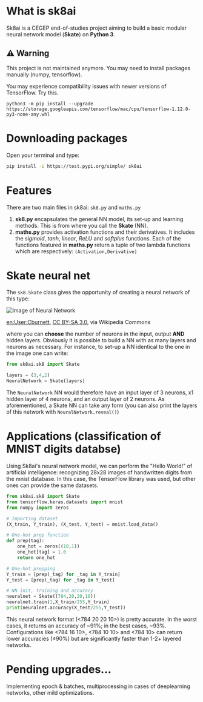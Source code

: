 # What is sk8ai
Sk8ai is a CEGEP end-of-studies project aiming to build a basic modular neural  network model (**Skate**) on **Python 3**.

## ⚠️ Warning
This project is not maintained anymore. You may need to install packages manually (numpy, tensorflow).

You may experience compatibility issues with newer versions of TensorFlow. Try this.
```console 
python3 -m pip install --upgrade https://storage.googleapis.com/tensorflow/mac/cpu/tensorflow-1.12.0-py3-none-any.whl
```

# Downloading packages

Open your terminal and type:
```bash
pip install -i https://test.pypi.org/simple/ sk8ai
```

# Features
There are two main files in sk8ai: `sk8.py` and `maths.py`

1. **sk8.py** encapsulates the general NN model, its set-up and learning methods. This is from where you call the **Skate** (NN).
2. **maths.py** provides activation functions and their derivatives. It includes the *sigmoid*, *tanh*, *linear*, *ReLU* and *softplus* functions. Each of the functions featured in **maths.py** return a tuple of two lambda functions which are respectively: `(Activation,Derivative)`

# Skate neural net

The `sk8.Skate` class gives the opportunity of creating a neural network of this type:


![Image of Neural Network](https://upload.wikimedia.org/wikipedia/commons/e/e4/Artificial_neural_network.svg "Neural Network")

[en:User:Cburnett](https://www.google.com "Wikipedia"), [CC BY-SA 3.0](http://creativecommons.org/licenses/by-sa/3.0/ "Creative commons"), via Wikipedia Commons

where you can **choose** the number of neurons in the input, output __AND__ hidden layers. Obviously it is possible to build a NN with as many layers and neurons as necessary. For instance, to set-up a NN identical to the one in the image one can write:

```python
from sk8ai.sk8 import Skate

layers = (3,4,2)
NeuralNetwork = Skate(layers)
```

The `NeuralNetwork` NN would therefore have an input layer of 3 neurons, x1 hidden layer of 4 neurons, and an output layer of 2 neurons. As aforementioned, a Skate NN can take any form (you can also print the layers of this network with `NeuralNetwork.reveal()`)

# Applications (classification of MNIST digits databse)

Using Sk8ai's neural network model, we can perform the "Hello World!" of artificial intelligence: recognizing 28x28 images of handwritten digits from the mnist database. In this case, the TensorFlow library was used, but other ones can provide the same datasets.

```python
from sk8ai.sk8 import Skate
from tensorflow.keras.datasets import mnist
from numpy import zeros

# Importing dataset
(X_train, Y_train), (X_test, Y_test) = mnist.load_data()

# One-hot prep function
def prep(tag):
    one_hot = zeros((10,1))
    one_hot[tag] = 1.0
    return one_hot

# One-hot prepping
Y_train = [prep(_tag) for _tag in Y_train]
Y_test = [prep(_tag) for _tag in Y_test]

# NN init, training and accuracy
neuralnet = Skate((784,20,20,10))
neuralnet.train(1,X_train/255,Y_train)
print(neuralnet.accuracy(X_test/255,Y_test))
```

This neural network format (<784 20 20 10>) is pretty accurate. In the worst cases, it returns an accuracy of ~91%; in the best cases, ~93%. Configurations like <784 16 10>, <784 10 10> and <784 10> can return lower accuracies (≤90%) but are significantly faster than 1-2+ layered networks.

# Pending upgrades...

Implementing epoch & batches, multiprocessing in cases of deeplearning networks, other mild optimizations.
